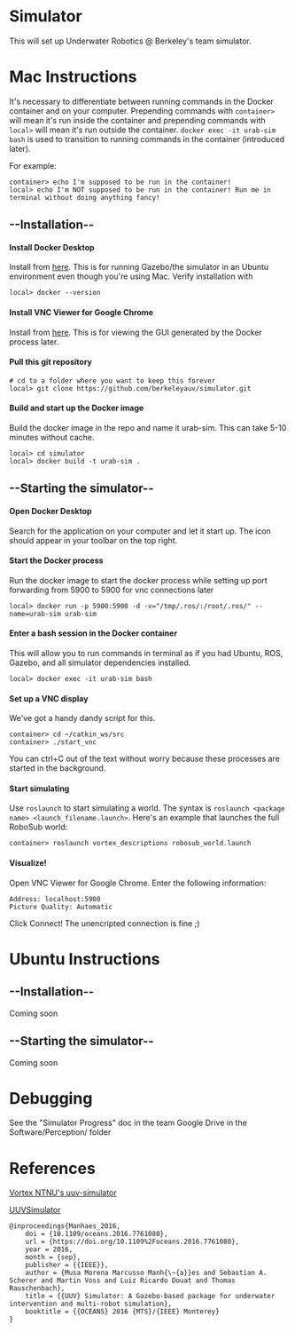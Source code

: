 # Simulator

This will set up Underwater Robotics @ Berkeley's team simulator.

# Mac Instructions

It's necessary to differentiate between running commands in the Docker container and on your computer. Prepending commands with `container>` will mean it's run inside the container and prepending commands with `local>` will mean it's run outside the container. `docker exec -it urab-sim bash` is used to transition to running commands in the container (introduced later).

For example:
```
container> echo I'm supposed to be run in the container!
local> echo I'm NOT supposed to be run in the container! Run me in terminal without doing anything fancy!
```

## --Installation--

#### Install Docker Desktop
Install from [here](https://docs.docker.com/docker-for-mac/install/). This is for running Gazebo/the simulator in an Ubuntu environment even though you're using Mac. Verify installation with
```
local> docker --version
```

#### Install VNC Viewer for Google Chrome
Install from [here](https://chrome.google.com/webstore/detail/vnc%C2%AE-viewer-for-google-ch/iabmpiboiopbgfabjmgeedhcmjenhbla?hl=en). This is for viewing the GUI generated by the Docker process later.

#### Pull this git repository
```
# cd to a folder where you want to keep this forever
local> git clone https://github.com/berkeleyauv/simulator.git
```

#### Build and start up the Docker image
Build the docker image in the repo and name it urab-sim. This can take 5-10 minutes without cache.
```
local> cd simulator
local> docker build -t urab-sim .
```

## --Starting the simulator--

#### Open Docker Desktop
Search for the application on your computer and let it start up. The icon should appear in your toolbar on the top right.

#### Start the Docker process
Run the docker image to start the docker process while setting up port forwarding from 5900 to 5900 for vnc connections later
```
local> docker run -p 5900:5900 -d -v="/tmp/.ros/:/root/.ros/" --name=urab-sim urab-sim
```

#### Enter a bash session in the Docker container
This will allow you to run commands in terminal as if you had Ubuntu, ROS, Gazebo, and all simulator dependencies installed. 

```
local> docker exec -it urab-sim bash
```

#### Set up a VNC display
We've got a handy dandy script for this.

```
container> cd ~/catkin_ws/src
container> ./start_vnc
```
You can ctrl+C out of the text without worry because these processes are started in the background.

#### Start simulating
Use `roslaunch` to start simulating a world. The syntax is `roslaunch <package name> <launch_filename.launch>`. Here's an example that launches the full RoboSub world:

```
container> roslaunch vortex_descriptions robosub_world.launch
```

#### Visualize!
Open VNC Viewer for Google Chrome.
Enter the following information:
```
Address: localhost:5900
Picture Quality: Automatic
```
Click Connect! The unencripted connection is fine ;)


# Ubuntu Instructions

## --Installation--

Coming soon

## --Starting the simulator--

Coming soon

# Debugging
See the "Simulator Progress" doc in the team Google Drive in the Software/Perception/ folder

# References
[Vortex NTNU's uuv-simulator](https://github.com/vortexntnu/uuv-simulator)

[UUVSimulator](https://uuvsimulator.github.io/)
```
@inproceedings{Manhaes_2016,
    doi = {10.1109/oceans.2016.7761080},
    url = {https://doi.org/10.1109%2Foceans.2016.7761080},
    year = 2016,
    month = {sep},
    publisher = {{IEEE}},
    author = {Musa Morena Marcusso Manh{\~{a}}es and Sebastian A. Scherer and Martin Voss and Luiz Ricardo Douat and Thomas Rauschenbach},
    title = {{UUV} Simulator: A Gazebo-based package for underwater intervention and multi-robot simulation},
    booktitle = {{OCEANS} 2016 {MTS}/{IEEE} Monterey}
}
```

